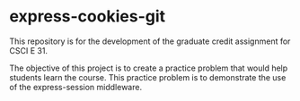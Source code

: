 # express-cookies-git
This repository is for the development of the graduate credit assignment for CSCI E 31.

The objective of this project is to create a practice problem that would help students learn the course.  This practice problem is to demonstrate the use of the express-session middleware.

